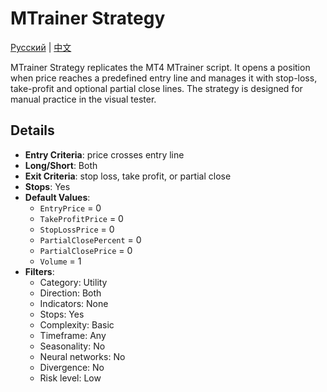 # MTrainer Strategy
[Русский](README_ru.md) | [中文](README_cn.md)

MTrainer Strategy replicates the MT4 MTrainer script. It opens a position when price reaches a predefined entry line and manages it with stop-loss, take-profit and optional partial close lines. The strategy is designed for manual practice in the visual tester.

## Details

- **Entry Criteria**: price crosses entry line
- **Long/Short**: Both
- **Exit Criteria**: stop loss, take profit, or partial close
- **Stops**: Yes
- **Default Values**:
  - `EntryPrice` = 0
  - `TakeProfitPrice` = 0
  - `StopLossPrice` = 0
  - `PartialClosePercent` = 0
  - `PartialClosePrice` = 0
  - `Volume` = 1
- **Filters**:
  - Category: Utility
  - Direction: Both
  - Indicators: None
  - Stops: Yes
  - Complexity: Basic
  - Timeframe: Any
  - Seasonality: No
  - Neural networks: No
  - Divergence: No
  - Risk level: Low
